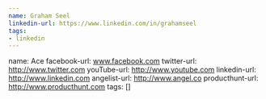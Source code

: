 ```yaml
---
name: Graham Seel
linkedin-url: https://www.linkedin.com/in/grahamseel
tags:
- linkedin
---
```

name: Ace
facebook-url: www.facebook.com
twitter-url: http://www.twitter.com
youTube-url: http://www.youtube.com
linkedin-url: http://www.linkedin.com
angelist-url: http://www.angel.co
producthunt-url: http://www.producthunt.com
tags: []
